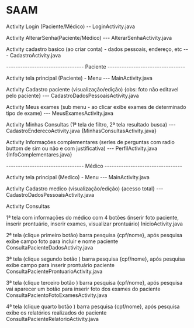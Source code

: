 # SAAM

Activity Login (Paciente/Médico)  -- LoginActivity.java

Activity AlterarSenha(Paciente/Médico)  ---  AlterarSenhaActivity.java

Activity cadastro basico (ao criar conta)  - dados pessoais, endereço, etc  --- CadastroActivity.java 

--------------------------------- Paciente ---------------------------------

Activity tela principal (Paciente) - Menu   --- MainActivity.java

Activity Cadastro paciente (visualização/edição) {obs: foto não editavel pelo paciente}  --- CadastroDadosPessoaisActivity.java

Activity Meus exames (sub menu  - ao clicar exibe exames de determinado tipo de exame)  --- MeusExamesActivity.java

Activity Minhas Consultas (1ª tela de filtro, 2ª tela resultado busca)  --- CadastroEnderecoActivity.java 
{MinhasConsultasActivity.java}

Activity Informações complementares (seríes de perguntas com radio buttom de sim ou não e com justificativa) --- PerfilActivity.java {InfoComplementares.java}

--------------------------------- Médico ---------------------------------

Activity tela principal (Medico) - Menu   --- MainActivity.java

Activity Cadastro medico (visualização/edição) {acesso total}  --- CadastroDadosPessoaisActivity.java 

Activity Consultas

1ª tela com informações do médico com 4 botões (inserir foto paciente, inserir prontuário, inserir exames, visualizar prontuário) InicioActivity.java

2ª tela (clique primeiro botão) barra pesquisa {cpf/nome}, após pesquisa exibe campo foto para incluir e nome paciente ConsultaPacienteDadosActivity.java

3ª tela (clique segundo botão ) barra pesquisa {cpf/nome}, após pesquisa exibe campo para inserir prontuário paciente ConsultaPacienteProntuarioActivity.java

3ª tela (clique terceiro botão ) barra pesquisa {cpf/nome}, após pesquisa vai aparecer um botão para inserir foto dos exames do paciente ConsultaPacientoFotoExamesActivity.java

4ª tela (clique quarto botão ) barra pesquisa {cpf/nome}, após pesquisa exibe os relatórios realizados do paciente ConsultaPacienteRelatorioActivity.java


